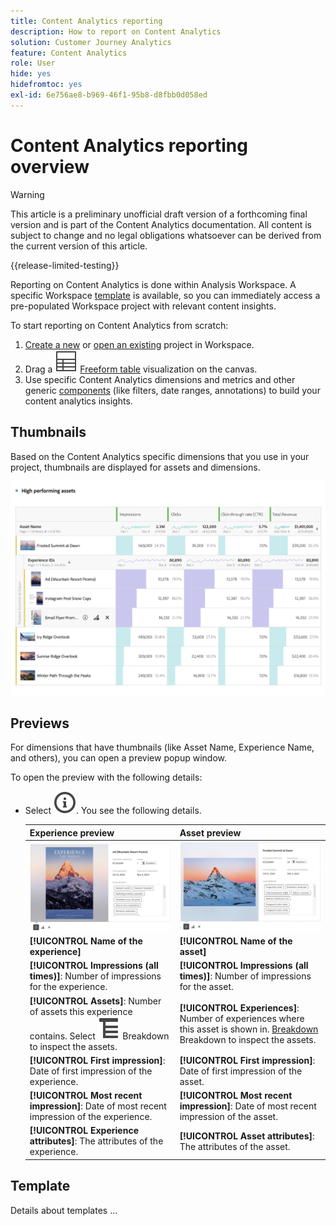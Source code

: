 ```yaml
---
title: Content Analytics reporting
description: How to report on Content Analytics
solution: Customer Journey Analytics
feature: Content Analytics
role: User
hide: yes
hidefromtoc: yes
exl-id: 6e756ae8-b969-46f1-95b8-d8fbb0d058ed
---
```

# Content Analytics reporting overview

>[!WARNING]
>
>This article is a preliminary unofficial draft version of a forthcoming final version and is part of the Content Analytics documentation. All content is subject to change and no legal obligations whatsoever can be derived from the current version of this article.  
>

{{release-limited-testing}}

Reporting on Content Analytics is done within Analysis Workspace. A specific Workspace [template](#template) is available, so you can immediately access a pre-populated Workspace project with relevant content insights.

To start reporting on Content Analytics from scratch:

1. [Create a new](/help/analysis-workspace/build-workspace-project/create-projects.md) or [open an existing](/help/analysis-workspace/build-workspace-project/open-projects.md) project in Workspace.
1. Drag a ![Table](/help/assets/icons/Table.svg) [Freeform table](/help/analysis-workspace/visualizations/freeform-table/freeform-table.md) visualization on the canvas.
1. Use specific Content Analytics dimensions and metrics and other generic [components](/help/components/overview.md) (like filters, date ranges, annotations) to build your content analytics insights.

## Thumbnails

Based on the Content Analytics specific dimensions that you use in your project, thumbnails are displayed for assets and dimensions.

![Content Analytics thumbnails](../assets/aca-thumbnails.png)

## Previews

For dimensions that have thumbnails (like Asset Name, Experience Name, and others), you can open a preview popup window. 

To open the preview with the following details:

* Select ![InfoOutline](/help/assets/icons/InfoOutline.svg). You see the following details. 
  
    | Experience preview | Asset preview |
    |---|---|
    | ![Content Analytics Experience preview](../assets/aca-experience-preview.png) | ![Content Analytics Asset preview](../assets/aca-asset-preview.png) |
    | **[!UICONTROL Name of the experience]** | **[!UICONTROL Name of the asset]** |
    | **[!UICONTROL Impressions (all times)]**: Number of impressions for the experience. | **[!UICONTROL Impressions (all times)]**: Number of impressions for the asset. |
    | **[!UICONTROL Assets]**: Number of assets this experience contains. Select ![Breakdown](/help/assets/icons/Breakdown.svg) Breakdown to inspect the assets. |**[!UICONTROL Experiences]**: Number of experiences where this asset is shown in. [Breakdown](/help/assets/icons/Breakdown.svg) Breakdown to inspect the assets. | 
    | **[!UICONTROL First impression]**: Date of first impression of the experience. | **[!UICONTROL First impression]**: Date of first impression of the asset. |
    |**[!UICONTROL  Most recent impression]**: Date of most recent impression of the experience. | **[!UICONTROL Most recent impression]**: Date of most recent impression of the asset. |
    | **[!UICONTROL Experience attributes]**: The attributes of the experience. | **[!UICONTROL Asset attributes]**: The attributes of the asset. |


## Template

Details about templates ...

